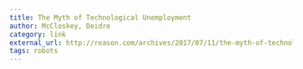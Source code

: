 ```yaml
---
title: The Myth of Technological Unemployment
author: McCloskey, Deidre
category: link
external_url: http://reason.com/archives/2017/07/11/the-myth-of-technological-unem
tags: robots
---
```

